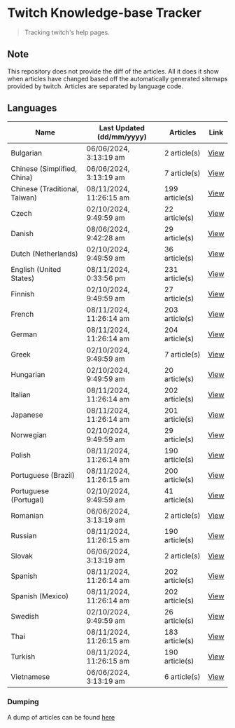 # Twitch Knowledge-base Tracker
> Tracking twitch's help pages. 

## Note
This repository does not provide the diff of the articles. All it does it show when articles have changed based
off the automatically generated sitemaps provided by twitch. Articles are separated by language code.

## Languages

| Name                          | Last Updated (dd/mm/yyyy) | Articles       | Link                   |
|-------------------------------|---------------------------|----------------|------------------------|
| Bulgarian                     | 06/06/2024, 3:13:19 am    | 2 article(s)   | [View](docs/bg.md)     |
| Chinese (Simplified, China)   | 06/06/2024, 3:13:19 am    | 7 article(s)   | [View](docs/zh_CN.md)  |
| Chinese (Traditional, Taiwan) | 08/11/2024, 11:26:15 am   | 199 article(s) | [View](docs/zh_TW.md)  |
| Czech                         | 02/10/2024, 9:49:59 am    | 22 article(s)  | [View](docs/cs.md)     |
| Danish                        | 08/06/2024, 9:42:28 am    | 29 article(s)  | [View](docs/da.md)     |
| Dutch (Netherlands)           | 02/10/2024, 9:49:59 am    | 36 article(s)  | [View](docs/nl_NL.md)  |
| English (United States)       | 08/11/2024, 0:33:56 pm    | 231 article(s) | [View](docs/en_US.md)  |
| Finnish                       | 02/10/2024, 9:49:59 am    | 27 article(s)  | [View](docs/fi.md)     |
| French                        | 08/11/2024, 11:26:14 am   | 203 article(s) | [View](docs/fr.md)     |
| German                        | 08/11/2024, 11:26:14 am   | 204 article(s) | [View](docs/de.md)     |
| Greek                         | 02/10/2024, 9:49:59 am    | 7 article(s)   | [View](docs/el.md)     |
| Hungarian                     | 02/10/2024, 9:49:59 am    | 20 article(s)  | [View](docs/hu.md)     |
| Italian                       | 08/11/2024, 11:26:14 am   | 202 article(s) | [View](docs/it.md)     |
| Japanese                      | 08/11/2024, 11:26:14 am   | 201 article(s) | [View](docs/ja.md)     |
| Norwegian                     | 02/10/2024, 9:49:59 am    | 29 article(s)  | [View](docs/no.md)     |
| Polish                        | 08/11/2024, 11:26:14 am   | 190 article(s) | [View](docs/pl.md)     |
| Portuguese (Brazil)           | 08/11/2024, 11:26:15 am   | 200 article(s) | [View](docs/pt_BR.md)  |
| Portuguese (Portugal)         | 02/10/2024, 9:49:59 am    | 41 article(s)  | [View](docs/pt_PT.md)  |
| Romanian                      | 06/06/2024, 3:13:19 am    | 2 article(s)   | [View](docs/ro.md)     |
| Russian                       | 08/11/2024, 11:26:15 am   | 190 article(s) | [View](docs/ru.md)     |
| Slovak                        | 06/06/2024, 3:13:19 am    | 2 article(s)   | [View](docs/sk.md)     |
| Spanish                       | 08/11/2024, 11:26:14 am   | 202 article(s) | [View](docs/es.md)     |
| Spanish (Mexico)              | 08/11/2024, 11:26:14 am   | 202 article(s) | [View](docs/es_MX.md)  |
| Swedish                       | 02/10/2024, 9:49:59 am    | 26 article(s)  | [View](docs/sv.md)     |
| Thai                          | 08/11/2024, 11:26:15 am   | 183 article(s) | [View](docs/th.md)     |
| Turkish                       | 08/11/2024, 11:26:15 am   | 190 article(s) | [View](docs/tr.md)     |
| Vietnamese                    | 06/06/2024, 3:13:19 am    | 6 article(s)   | [View](docs/vi.md)     |

### Dumping
A dump of articles can be found [here](docs/RAW.md)